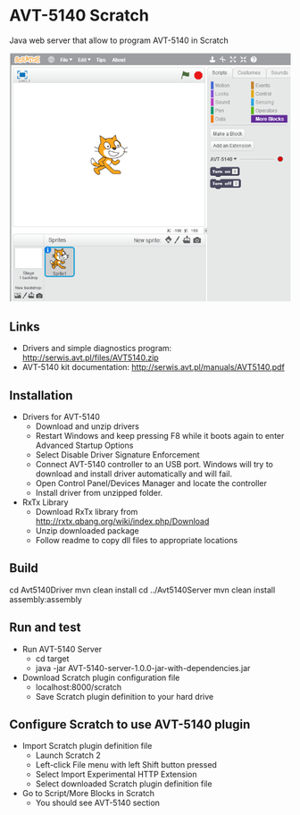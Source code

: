 # AVT-5140 Scratch
Java web server that allow to program AVT-5140 in Scratch

![Screenshot](https://raw.githubusercontent.com/SebastianCelejewski/AVT-5140-Scratch/master/documentation/AVT-5140%20in%20Scratch.PNG)

## Links

- Drivers and simple diagnostics program: http://serwis.avt.pl/files/AVT5140.zip
- AVT-5140 kit documentation: http://serwis.avt.pl/manuals/AVT5140.pdf

## Installation

- Drivers for AVT-5140
  - Download and unzip drivers
  - Restart Windows and keep pressing F8 while it boots again to enter Advanced Startup Options
  - Select Disable Driver Signature Enforcement
  - Connect AVT-5140 controller to an USB port. Windows will try to download and install driver automatically and will fail.
  - Open Control Panel/Devices Manager and locate the controller
  - Install driver from unzipped folder.
- RxTx Library
  - Download RxTx library from http://rxtx.qbang.org/wiki/index.php/Download
  - Unzip downloaded package
  - Follow readme to copy dll files to appropriate locations
 
## Build

cd Avt5140Driver
mvn clean install
cd ../Avt5140Server
mvn clean install assembly:assembly

## Run and test

- Run AVT-5140 Server
  - cd target
  - java -jar AVT-5140-server-1.0.0-jar-with-dependencies.jar
- Download Scratch plugin configuration file
  - localhost:8000/scratch
  - Save Scratch plugin definition to your hard drive
  
## Configure Scratch to use AVT-5140 plugin
- Import Scratch plugin definition file
  -  Launch Scratch 2
  -  Left-click File menu with left Shift button pressed
  -  Select Import Experimental HTTP Extension
  -  Select downloaded Scratch plugin definition file
- Go to Script/More Blocks in Scratch
  - You should see AVT-5140 section
